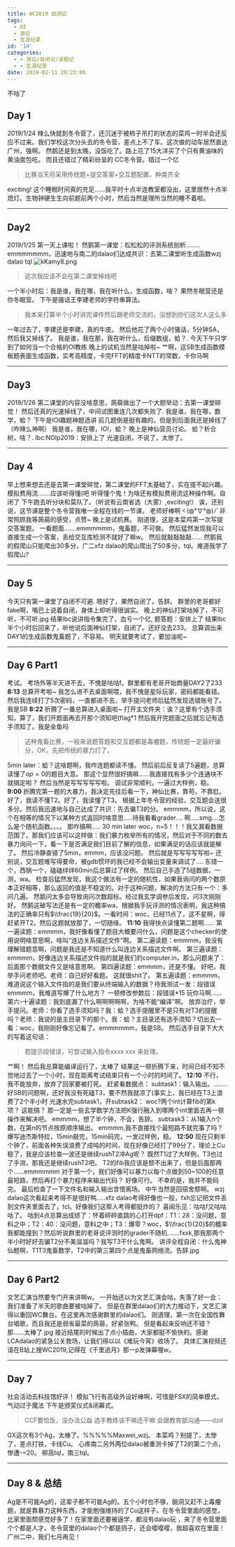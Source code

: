 ```yaml
---
title: WC2019 自闭记
tags:
  - OI
  - 游记
  - 生涯纪录
id: '14'
categories:
  - - 游记/自闭记/滚粗记
  - - 生涯纪录
date: 2019-02-11 20:23:00
---
```


不咕了

## Day 1

2019/1/24 辣么快就到冬令营了，还沉迷于被柿子吊打的状态的菜鸡一时半会还反应不过来。我们学校这次分头去的冬令营，差点上不了车。这次做的动车居然直达广州，强啊。 然鹅还是到太晚，没饭吃了。路上花了15大洋买了个只有黄油味的黄油面包吃。 而且还错过了精彩纷呈的 CC冬令营。错过一个亿

> 比赛当天将采用传统题+提交答案+交互题配置，种类齐全

exciting! 这个睡眠时间真的充足......我平时十点半连教室都没出，这里居然十点半熄灯。生物钟硬生生向前题前两个小时，然后当然是理所当然的睡不着啦。

* * *

## Day2

2019/1/25 第一天上课啦！ 然鹅第一课堂：松松松的评测系统剖析........ emmmmmmm，迅速地与南二的dalao们达成共识：去第二课堂听生成函数wzj dalao tql ![kKamy8.png](https://s2.ax1x.com/2019/01/27/kKamy8.png)

> 这次我应该不会在第二课堂掉线吧

一个半小时后：我是谁，我在哪，我在听什么，生成函数，啥？ 果然冬眠营还是你冬眠营。 下午是骚话王李建老师的字符串算法。

> 我本来打算半个小时讲完课件然后跟老师交流的，没想到你们这次人这么多

一年过去了，李建还是李建，真的牛皮。 然后他花了两个小时骚话，5分钟SA，然后我又掉线了。 我是谁，我在那，我在听什么，后缀数组，蛤？. 今天下午只学到了如何当一个合格的OI教练 晚上的试机当然是咕掉啦~ 艹啊，这SB生成函数模板题表面生成函数，实考高精度，卡完FFT的精度卡NTT的常数，卡你马啊

* * *

## Day3

2019/1/26 第二课堂的内容没啥意思，蒟蒻做出了一个大胆举动：去第一课堂碎觉！ 然后还真的光速掉线了，中间试图重连几次都失败了. 我是谁，我在哪，数学，蛤？ 下午是IOI趣题神题选讲 前几题倒是挺有趣的，但是到后面我还是掉线了（咋辣么神啊） 我是谁，我在哪，IOI，蛤？ 晚上是神仙营员讨论。 蛤？析合树，啥？. lbc:NOIp2019：安排上了 光速自闭，不说了，太惨了。

* * *

## Day 4

早上想来想去还是去第一课堂碎觉，第二课堂的FFT太基础了，实在提不起兴趣。 模拟费用流.......应该听得懂(吧 听得懂个鬼！为啥还有模拟费用流这种操作啊。自闭了 下午跑去听分块和莫队了。（听说有云南省选（大雾）,exciting!） 诶，还别说，这节课是整个冬令营我唯一全程在线的一节课。 老师好棒啊ヾ(◍°∇°◍)ﾉﾞ非常照顾我等蒟蒻的感受，点赞~ 晚上是试机赛。 刚道理，这是本菜鸡第一次写提交答案题。 一看题面.......emmmmmm，鬼畜题，不可做。 然后猛然发现我可以直接生成一个答案，丢给交互库检测不就好了嘛w。 然后就敲敲敲敲...... 然鹅我的假爬山只能爬出30多分，广二xfz dalao的爬山爬出了50多分，tql。难道我学了假爬山?

* * *

## Day 5

今天只有第一课堂了自闭不可避. 嗯好了，果然自闭了，告辞。 群里的老哥都好fake啊，嘴巴上说着自闭，身体上却听得很诚实。 晚上的神仙打架咕掉了，不可听，不可听.jpg 结果lbc说讲指令集完了，血亏一个亿, 题答题：安排上了 结果lbc半个小时后回来了，听他说后面神仙打架，自闭了。还好没去233。 总算调出来DAY1的生成函数鬼畜题了，不容易。 明天就要考试了，要加油呢~

* * *

## Day 6 Part1

考试。 考场外等半天进不去，不愧是咕咕f。群里都有老哥开始商量DAY2了233 **8:13** 总算开考啦~ 我怎么进不去桌面啊喂，我不愧是星际玩家，密码都能看错。然后我连续打了5次密码，一直都进不去，举手提问老师后猛然发现选错账号了。我是SB **8:22** 折腾了一番总算进入桌面啦~ 打开主文件夹：诶？这里有个选手须知，算了，我们开题面再去开那个须知吧(flag\*1 然后我开完题面之后就忘记有选手须知了。我是金鱼吗

> 这种鬼畜比赛，一般来说题答题和交互题都是毒瘤题，传统题一定最好骗分，OK，先把传统的暴力打了。

5min later：蛤？这啥题啊，我咋连题都读不懂。 然后前后反复读了5遍题，总算读懂了$op=0$的题目大意。 那这个显然很好搞嘛......我直接找有多少个连通块不就搞定啦？ 然后当然是写写写写写啦。 调试非常顺利，一遍过大样例，稳。 **9:00** 折腾完第一题的大暴力，我决定先往后看一下，神仙比赛，靠苟，不靠肛。 好了，我读不懂T2。好了，我读懂了T3。 根据上年冬令营的经验，交互题会送很多分。然后我迅速地与自己达成了共识：先去骗T3的分。 emmmm，所以说，这个在相等的情况下以某种方式返回时啥意思.....待我看看grader.... 啊.....smg....怎么是个随机函数。。。。 那咋搞啊..... 30 min later woc，n=5！！！我又漏看数据范围了。那我们应该可以这样做：我们暴力枚举所有的情况，然后对于不同的数去暴力询问一下，看一下是否满足我们目前了解的信息，如果满足的话应该就是解了。 然后冷静查错了5min，emmm，应该没问题。 然后就是写写写写写啦~ 还别说，交互题难写得要命，被gdb惯坏的我已经不会输出变量来调试了.... 东错一个，西锅一个，磕磕绊绊60min后总算过了样例。 然后自己手造了5组数据，一测，wa。 检查后猛然发现，我这个做法有一定的随机性，如果我询问的两个数原本正好相等，那么返回的值是不稳定的。对于这种问题，解决的方法只有一个：多问几遍。 然鹅问太多会导致询问次数超标。经过我玄学调参后发现，问3次刚刚好。 然鹅这破写法还是有一定的概率wa，根据我手玩评测的情况表明，我这种搞法的正确率只有$\\frac{19}{20}$。一看时间：woc，已经11点了，这不星啊，得赶紧开T2。然后这题就放那了，一切随缘。 **11:10** 我得快点读懂第二题啊...... 第一遍读题：emmmm，我好像看懂了题目大概要问什么，问题是这个checker的使用说明啥意思啊，啥叫“连边关系描述文件”啊。 第二遍读题：emmmm，我没有理解错题意啊，问题是我还是不知道什么叫连边关系描述文件啊。 第三遍读题：emmmm，好像连边关系描述文件指的就是我们的computer.in，那么问题来了：后面那个数据文件又是啥意思啊。 第四遍读题：emmmm，还是不懂。 好吧，我举手问老师吧。老师：自己好好看题。 这就很shit了。 第五遍读题：emmmm，难道说这个输入文件指的是我们要从终端输入的数据？待我测试一发：段错误 emmmm，我难道写爆了什么地方？ 一顿修改参数后：段错误\*15 玩你马啊...... 第六-十遍读题：我到底漏了什么啊啊啊啊啊，为啥不能“编译”啊。 放弃治疗，举手提问。老师：你看了选手须知吗？我：蛤？选手提醒里不是只有对T3的提醒吗？老师：我说的是主目录下的那个。我：蛤？主目录还有选手须知？切出去一看：woc，我刚刚好像忘记看了。emmmmmm，我是SB。 然后选手目录下大大的写着这句话：

> 若提示段错误，可尝试输入指令xxxx xxx 来处理。

艹啊！ 然后我总算能编译运行了，太棒了 结果这一顿折腾下来，时间已经不知不觉地过去了一个小时，现在距离考试结束只有一个小时的时间了。 **12:10** 不行，我不能放弃，放弃了回家要被打死。 赶紧看数据点： subtask1：输入输出。........好SB的问题啊，还好我没有死磕T3，要不然我就凉了(事实上，我已经在T3上浪费了2个半小时 光速水完subtask1，开subtask2： woc?两个int计算fib的第k项？ 这能搞？ 那一定是一些玄学数学方法把K强行融入到哪两个int里面去再一顿操作来解决吧。 emmmm，想了半个钟，不会，告辞。 subtask3：从1输入n个数，在第n的节点按原顺序输出。 emmmm,我不直接找个最短路不就完事了吗？ 爆写迪杰斯特拉，15min敲完，15min码完，一发过样例，稳。 **12:50** 现在只剩半个钟了，前面各种失误浪费了成吨的时间，现在好像已经打了99分了，理论上Cu稳了，我是应该检查一波还是继续rushT2冲Ag呢？ 既然T1过了大样例，T3也过了手测，那我还是继续rushT2吧。 T2的fib我应该是颓不出来了，但是后面那两个......emmmmmm 对于第一个，我们好像可以暴力以每个点做到50~100的任意最短路，然后再打个暴力程序来输出代码？ 好像可行。 不幸的是，我并不能码完。 最后检查了一下文件名和输入输出含恨离场。 中午当然是回宿舍颓啊。 wzj dalao这次看起来考得不是很好鸭.....xfz dalao考得好像也一般，fxh忘记把文件丢到文件夹里面去了，tcl。好像我们这帮人考得都挺炸的？ 喜闻乐见：咕咕f又咕咕咕了。 咕到4点总算出成绩了：怀着砰砰直跳的心打开dpf：T1：28：没问题，意料之中；T2：40：没问题，意料之中；T3：爆零？woc，$\\frac{1}{20}$的概率我都能撞到？然后听说群里的老哥说评测时的grader不随机.......fxxk,那我那两个半小时好好去骗T2分不美滋滋吗？我写T3干什么鬼啊。 讲评全程自闭：什么鬼神仙题啊，T1T3鬼畜数学，T2中的第三第四个点是鬼畜网络流。告辞.jpg

* * *

## Day 6 Part2

文艺汇演当然要专门开来讲啊w。 一开始还以为文艺汇演会咕，失落了好一会：我们准备了半天的歌曲要被咕掉了。 但是在群里dalao们的大力推动下，文艺汇演得以重回WC舞台。在这里再次感谢群里的dalao们。 刚道理，第一次在全国性舞台唱歌，而且我还是弱省最菜的蒟蒻，好紧张鸭。 但是看起来反响还不错？那......太棒了.jpg 接近结尾的时候出了点小插曲，大家都挺不愉快的。感谢LCAdalao的紧急公关救场，让我们得以以《难玩今宵》收场了。 具体汇演视频还请在B站上搜WC2019,记得在《千里追月》那一p发弹幕喔w。

* * *

## Day 7

社会活动去科技馆好评！ 模拟飞行有高级外设好棒啊，可惜是FSX的简单模式，气动过于魔法 下午是颁奖仪式&闭幕式。

> CCF要恰饭，没办法公益 选手教练该干嘛还干嘛 会跟教育部沟通——dzd

GX这次有3个Ag，太棒了。%%%%%Maxwei\_wzj。 本菜鸡？别提了，太惨了，差点打铁，卡线Cu。 心疼南二另外两位dalao被重测卡掉了T2的第二个点，惨遭-=20。 柳高tql，南三tql。

* * *

## Day 8 & 总结

Ag是不可能Ag的，这辈子都不可能Ag的。五个小时也不够，脑洞又赶不上毒瘤题，就是靠暴力这种东西，才能勉强维持的了Cu这样子。在冬令营里面的感觉，比家里面颓感觉好多了！在家里面还要被逼学，都没有dalao玩 ，来了冬令营里面个个都是人才。冬令营里的dalao个个都是鸽子，还会嘤嘤嘤，我超喜欢在里面！ 广州二中，我们七月再见！